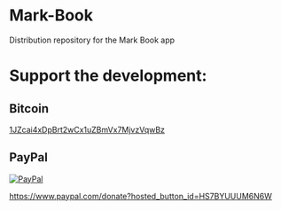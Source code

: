 # Mark-Book
Distribution repository for the Mark Book app



# Support the development:

##

## Bitcoin

[1JZcai4xDpBrt2wCx1uZBmVx7MjvzVqwBz](https://www.blockchain.com/btc/address/1JZcai4xDpBrt2wCx1uZBmVx7MjvzVqwBz)

## PayPal

[![PayPal](https://www.paypalobjects.com/en_US/i/btn/btn_donateCC_LG.gif)](https://www.paypal.com/cgi-bin/webscr?cmd=_s-xclick&hosted_button_id=HS7BYUUUM6N6W)

https://www.paypal.com/donate?hosted_button_id=HS7BYUUUM6N6W
